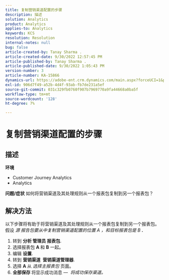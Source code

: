 ```yaml
---
title: 复制营销渠道配置的步骤
description: 描述
solution: Analytics
product: Analytics
applies-to: Analytics
keywords: KCS
resolution: Resolution
internal-notes: null
bug: false
article-created-by: Tanay Sharma .
article-created-date: 9/30/2022 12:57:45 PM
article-published-by: Tanay Sharma .
article-published-date: 9/30/2022 1:05:43 PM
version-number: 3
article-number: KA-15866
dynamics-url: https://adobe-ent.crm.dynamics.com/main.aspx?forceUCI=1&pagetype=entityrecord&etn=knowledgearticle&id=bab66c76-bf40-ed11-9db1-0022480868ff
exl-id: 906d7f49-a52b-4d4f-93ab-fb7de231a5ef
source-git-commit: 031c329fb0760f907b7969770a9fa44668a0ba5f
workflow-type: tm+mt
source-wordcount: '128'
ht-degree: 7%

---
```


# 复制营销渠道配置的步骤

## 描述

<b>环境</b>
- Customer Journey Analytics
- Analytics



<b>问题/症状</b>
如何将营销渠道及其处理规则从一个报表包复制到另一个报表包？


## 解决方法


以下步骤将有助于将营销渠道及其处理规则从一个报表包复制到另一个报表包。 假设 *源<b> </b>报告包&#x200B;*要从中复制营销渠道配置的位置* A *，和*&#x200B;目标报表包&#x200B;*是* B <b>*.</b>

1. 转到 <b>分析 </b> <b>管理员 </b> <b>报表包</b>.
2. 选择报表包 <b>A </b>和 <b>B</b> 一起。
3. 编辑 <b>设置</b>.
4. 转到 <b>营销渠道 </b> <b>营销渠道管理器</b>.
5. 选择 <b>A </b>从 *选择主报表包* 页面。
6. <b>全部保存 </b> 将显示成功消息 —  *将成功保存渠道。*
